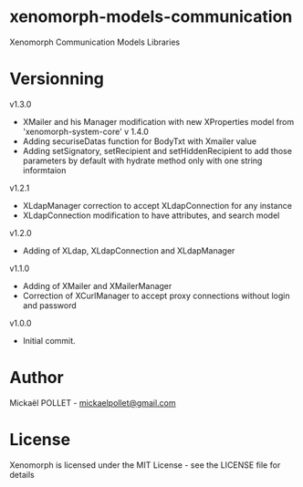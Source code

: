 # xenomorph-models-communication
Xenomorph Communication Models Libraries

# Versionning

v1.3.0
- XMailer and his Manager modification with new XProperties model from 'xenomorph-system-core' v 1.4.0
- Adding securiseDatas function for BodyTxt with Xmailer value
- Adding setSignatory, setRecipient and setHiddenRecipient to add those parameters by default with hydrate method only with one string informtaion

v1.2.1
- XLdapManager correction to accept XLdapConnection for any instance
- XLdapConnection modification to have attributes, and search model

v1.2.0
- Adding of XLdap, XLdapConnection and XLdapManager

v1.1.0
- Adding of XMailer and XMailerManager
- Correction of XCurlManager to accept proxy connections without login and password

v1.0.0
- Initial commit.

# Author
Mickaël POLLET - mickaelpollet@gmail.com

# License
Xenomorph is licensed under the MIT License - see the LICENSE file for details
